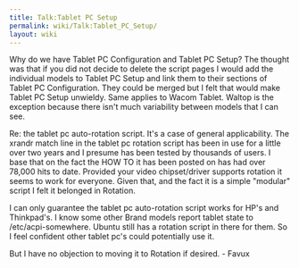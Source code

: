 ```yaml
---
title: Talk:Tablet PC Setup
permalink: wiki/Talk:Tablet_PC_Setup/
layout: wiki
---
```


Why do we have Tablet PC Configuration and Tablet PC Setup? The thought
was that if you did not decide to delete the script pages I would add
the individual models to Tablet PC Setup and link them to their sections
of Tablet PC Configuration. They could be merged but I felt that would
make Tablet PC Setup unwieldy. Same applies to Wacom Tablet. Waltop is
the exception because there isn't much variability between models that I
can see.

Re: the tablet pc auto-rotation script. It's a case of general
applicability. The xrandr match line in the tablet pc rotation script
has been in use for a little over two years and I presume has been
tested by thousands of users. I base that on the fact the HOW TO it has
been posted on has had over 78,000 hits to date. Provided your video
chipset/driver supports rotation it seems to work for everyone. Given
that, and the fact it is a simple "modular" script I felt it belonged in
Rotation.

I can only guarantee the tablet pc auto-rotation script works for HP's
and Thinkpad's. I know some other Brand models report tablet state to
/etc/acpi-somewhere. Ubuntu still has a rotation script in there for
them. So I feel confident other tablet pc's could potentially use it.

But I have no objection to moving it to Rotation if desired. - Favux
